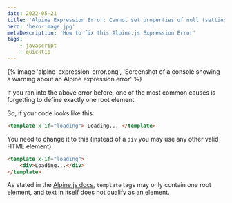 ```yaml
---
date: 2022-05-21
title: 'Alpine Expression Error: Cannot set properties of null (setting _x_dataStack)'
hero: 'hero-image.jpg'
metaDescription: 'How to fix this Alpine.js Expression Error'
tags:
    - javascript
    - quicktip
---
```


{% image 'alpine-expression-error.png', 'Screenshot of a console showing a warning about an Alpine expression error' %}

If you ran into the above error before, one of the most common causes is forgetting to define exactly one root element.

So, if your code looks like this:

```html
<template x-if="loading"> Loading... </template>
```

You need to change it to this (instead of a `div` you may use any other valid HTML element):

```html
<template x-if="loading">
	<div>Loading...</div>
</template>
```

As stated in the [Alpine.js docs](https://alpinejs.dev/directives/if), `template` tags may only contain one root element, and text in itself does not qualify as an element.
